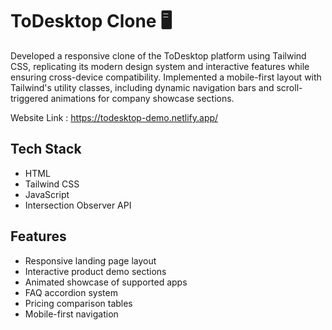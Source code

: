 # ToDesktop Clone 🖥️

Developed a responsive clone of the ToDesktop platform using Tailwind CSS, replicating its modern design system
and interactive features while ensuring cross-device compatibility.
Implemented a mobile-first layout with Tailwind's utility classes, including dynamic navigation bars and scroll-
triggered animations for company showcase sections.

Website Link : https://todesktop-demo.netlify.app/

## Tech Stack 
- HTML
- Tailwind CSS
- JavaScript
- Intersection Observer API


## Features 
- Responsive landing page layout
- Interactive product demo sections
- Animated showcase of supported apps
- FAQ accordion system
- Pricing comparison tables
- Mobile-first navigation
